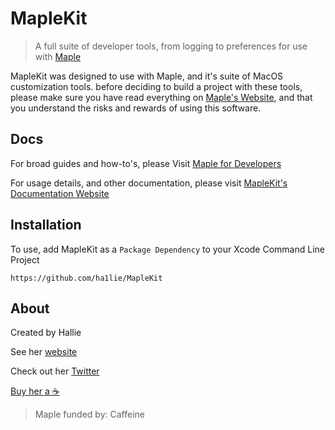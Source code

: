 # MapleKit

> A full suite of developer tools, from logging to preferences for use with [Maple](https://github.com/ha1lie/Maple)

MapleKit was designed to use with Maple, and it's suite of MacOS customization tools. before deciding to build a project with these tools, please make sure you have read everything on [Maple's Website](https://maple.halz.dev), and that you understand the risks and rewards of using this software. 

## Docs

For broad guides and how-to's, please Visit [Maple for Developers](https://maple.halz.dev/developers)

For usage details, and other documentation, please visit [MapleKit's Documentation Website](https://maplekit.halz.dev)

## Installation

To use, add MapleKit as a `Package Dependency` to your Xcode Command Line Project

    https://github.com/ha1lie/MapleKit

## About

Created by Hallie

See her [website](https://hey.halz.dev)

Check out her [Twitter](https://twitter.com/h4l1ie)

[Buy her a ☕️](https://www.buymeacoffee.com/ha1lie)

> Maple funded by: Caffeine
